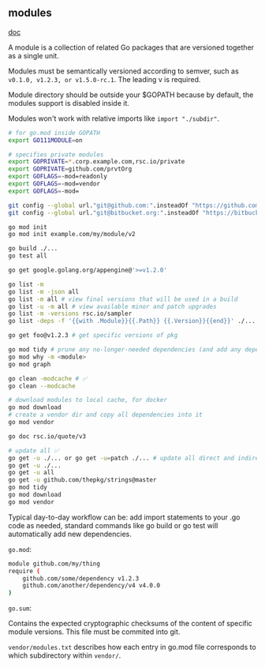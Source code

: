 modules
-

[doc](https://github.com/golang/go/wiki/Modules)

A module is a collection of related Go packages
that are versioned together as a single unit.

Modules must be semantically versioned according to semver,
such as `v0.1.0, v1.2.3, or v1.5.0-rc.1`. The leading v is required.

Module directory should be outside your $GOPATH
because by default, the modules support is disabled inside it.

Modules won't work with relative imports like `import "./subdir"`.

````sh
# for go.mod inside GOPATH
export GO111MODULE=on

# specifies private modules
export GOPRIVATE=*.corp.example.com,rsc.io/private
export GOPRIVATE=github.com/prvtOrg
export GOFLAGS=-mod=readonly
export GOFLAGS=-mod=vendor
export GOFLAGS=-mod=

git config --global url."git@github.com:".insteadOf "https://github.com/"
git config --global url."git@bitbucket.org:".insteadOf "https://bitbucket.org/"

go mod init
go mod init example.com/my/module/v2

go build ./...
go test all

go get google.golang.org/appengine@'>=v1.2.0'

go list -m
go list -m -json all
go list -m all # view final versions that will be used in a build
go list -u -m all # view available minor and patch upgrades
go list -m -versions rsc.io/sampler
go list -deps -f '{{with .Module}}{{.Path}} {{.Version}}{{end}}' ./... | sort -u

go get foo@v1.2.3 # get specific versions of pkg

go mod tidy # prune any no-longer-needed dependencies (and add any dependencies needed)
go mod why -m <module>
go mod graph

go clean -modcache # ✅
go clean --modcache

# download modules to local cache, for docker
go mod download
# create a vendor dir and copy all dependencies into it
go mod vendor

go doc rsc.io/quote/v3

# update all ✅
go get -u ./... or go get -u=patch ./... # update all direct and indirect dependencies
go get -u ./...
go get -u all
go get -u github.com/thepkg/strings@master
go mod tidy
go mod download
go mod vendor
````

Typical day-to-day workflow can be:
add import statements to your .go code as needed,
standard commands like go build or go test will automatically add new dependencies.

`go.mod`:

````sh
module github.com/my/thing
require (
    github.com/some/dependency v1.2.3
    github.com/another/dependency/v4 v4.0.0
)
````

`go.sum`:

Contains the expected cryptographic checksums of the content of specific module versions.
This file must be commited into git.

`vendor/modules.txt` describes how each entry in go.mod file corresponds to which subdirectory within `vendor/`.
